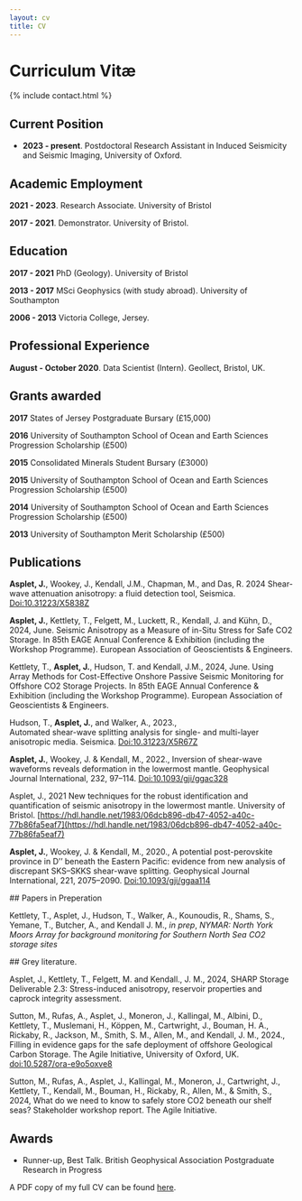 ```yaml
---
layout: cv
title: CV
---
```


# Curriculum Vitæ

{% include contact.html %}

## Current Position
- **2023 - present**. Postdoctoral Research Assistant in Induced Seismicity and Seismic Imaging, University of Oxford. 

## Academic Employment

**2021 - 2023**. Research Associate. University of Bristol

**2017 - 2021**. Demonstrator. University of Bristol. 

## Education

**2017 - 2021** PhD (Geology). University of Bristol

**2013 - 2017** MSci Geophysics (with study abroad). University of Southampton

**2006 - 2013** Victoria College, Jersey.
 
## Professional Experience

**August - October 2020**. Data Scientist (Intern). Geollect, Bristol, UK. 

## Grants awarded

**2017** States of Jersey Postgraduate Bursary (£15,000)

**2016** University of Southampton School of Ocean and Earth Sciences Progression Scholarship (£500)

**2015** Consolidated Minerals Student Bursary (£3000)

**2015** University of Southampton School of Ocean and Earth Sciences Progression Scholarship (£500)

**2014** University of Southampton School of Ocean and Earth Sciences Progression Scholarship (£500)

**2013** University of Southampton Merit Scholarship (£500)

## Publications 

**Asplet, J.**, Wookey, J., Kendall, J.M., Chapman, M., and Das, R. 2024 
Shear-wave attenuation anisotropy: a fluid detection tool, Seismica. [Doi:10.31223/X5838Z](Doi:10.31223/X5838Z)

**Asplet, J.**, Kettlety, T., Felgett, M., Luckett, R., Kendall, J. and Kühn, D., 2024, June. Seismic Anisotropy as a Measure of in-Situ Stress for Safe CO2 Storage. In 85th EAGE Annual Conference & Exhibition (including the Workshop Programme). European Association of Geoscientists & Engineers.

Kettlety, T., **Asplet, J.**, Hudson, T. and Kendall, J.M., 2024, June. Using Array Methods for Cost-Effective Onshore Passive Seismic Monitoring for Offshore CO2 Storage Projects. In 85th EAGE Annual Conference & Exhibition (including the Workshop Programme). European Association of Geoscientists & Engineers.

Hudson, T., **Asplet, J.**, and Walker, A., 2023.,  
Automated shear-wave splitting analysis for single- and multi-layer anisotropic media. Seismica. [Doi:10.31223/X5R67Z](Doi:10.31223/X5R67Z)

**Asplet, J.**, Wookey, J. & Kendall, M., 2022.,
Inversion of shear-wave waveforms reveals deformation in the lowermost mantle. 
Geophysical Journal International, 232, 97–114. [Doi:10.1093/gji/ggac328](Doi:10.1093/gji/ggac328)

Asplet, J., 2021
New techniques for the robust identification and quantification of seismic anisotropy in the lowermost mantle. University of Bristol. [https://hdl.handle.net/1983/06dcb896-db47-4052-a40c-77b86fa5eaf7](https://hdl.handle.net/1983/06dcb896-db47-4052-a40c-77b86fa5eaf7)

**Asplet, J.**, Wookey, J. & Kendall, M., 2020., 
A potential post-perovskite province in D’’ beneath the Eastern Pacific: evidence from new analysis of discrepant SKS–SKKS shear-wave splitting.
Geophysical Journal International, 221, 2075–2090. [Doi:10.1093/gji/ggaa114](Doi:10.1093/gji/ggaa114)

## Papers in Preperation

Kettlety, T., Asplet, J., Hudson, T., Walker, A., Kounoudis, R., Shams, S., Yemane, T., Butcher, A., and Kendall J. M., _in prep_, _NYMAR: North York Moors Array for background monitoring for Southern North Sea CO2 storage sites_

## Grey literature.

Asplet, J., Kettlety, T., Felgett, M. and Kendall., J. M., 2024, SHARP Storage Deliverable 2.3: Stress-induced anisotropy, reservoir properties and caprock integrity assessment. 

Sutton, M., Rufas, A., Asplet, J., Moneron, J., Kallingal, M., Albini, D., Kettlety, T., Muslemani, H., Köppen, M., Cartwright, J., Bouman, H. A., Rickaby, R., Jackson, M., Smith, S. M., Allen, M., and Kendall, J. M., 2024., Filling in evidence gaps for the safe deployment of offshore Geological Carbon Storage. The Agile Initiative, University of Oxford, UK. [doi:10.5287/ora-e9o5oxve8]([doi:10.5287/ora-e9o5oxve8])

Sutton, M., Rufas, A., Asplet, J., Kallingal, M., Moneron, J., Cartwright, J., Kettlety, T., Kendall, M., Bouman, H., Rickaby, R., Allen, M., & Smith, S., 2024, What do we need to know to safely store CO2 beneath our shelf seas? Stakeholder workshop report. The Agile Initiative.

## Awards

- Runner-up, Best Talk. British Geophysical Association Postgraduate Research in Progress 



A PDF copy of my full CV can be found [here](/Joseph_Asplet_CV.pdf).


